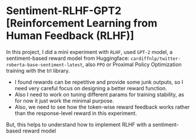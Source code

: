 # Sentiment-RLHF-GPT2 [Reinforcement Learning from Human Feedback (RLHF)]

In this project, I did a mini experiment with `RLHF`, used `GPT-2` model, a sentiment-based reward model from Huggingface: `cardiffnlp/twitter-roberta-base-sentiment-latest`, also `PPO` or Proximal Policy Optimization training with the trl library.

- I found rewards can be repetitive and provide some junk outputs, so I need very careful focus on designing a better reward function.
- Also I need to work on tuning different params for training stability, as for now it just work the minimal purpose.
- Also, we need to see how the token-wise reward feedback works rather than the response-level reward in this experiment.

But, this helps to understand how to implement RLHF with a sentiment-based reward model
